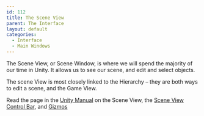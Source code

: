 ```yaml
---
id: 112
title: The Scene View
parent: The Interface
layout: default
categories:
  - Interface
  - Main Windows
---
```

The Scene View, or Scene Window, is where we will spend the majority of our time in Unity. It allows us to see our scene, and edit and select objects.

The scene View is most closely linked to the Hierarchy &#8211; they are both ways to edit a scene, and the Game View.

Read the page in the [Unity Manual](https://docs.unity3d.com/Manual/SceneViewNavigation.html) on the Scene View, the [Scene View Control Bar](https://docs.unity3d.com/Manual/ViewModes.html), and [Gizmos](https://docs.unity3d.com/Manual/GizmosMenu.html)